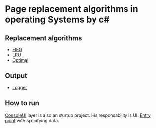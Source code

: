 # Page replacement algorithms in operating Systems by c#

## Replacement algorithms

- [FIFO](https://github.com/donl0/page-replacement-algorithms/blob/main/Application/Replacer/FIFOReplacer.cs)
- [LRU](https://github.com/donl0/page-replacement-algorithms/blob/main/Application/Replacer/LRUReplacer.cs)
- [Optimal](https://github.com/donl0/page-replacement-algorithms/blob/main/Application/Replacer/OptimalReplacer.cs)
  
## Output
- [Logger](https://github.com/donl0/page-replacement-algorithms/tree/main/ConsoleUI/Logger)

## How to run
[ConsoleUI](https://github.com/donl0/page-replacement-algorithms/tree/main/ConsoleUI) layer is also an sturtup project. His responsability is UI.
[Entry point](https://github.com/donl0/page-replacement-algorithms/blob/main/ConsoleUI/Program.cs) with specifying data.
